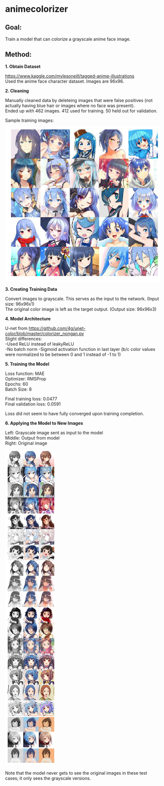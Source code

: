 # animecolorizer

## Goal:
Train a model that can colorize a grayscale anime face image.

## Method:
**1. Obtain Dataset**

https://www.kaggle.com/mylesoneill/tagged-anime-illustrations<br/>
Used the anime face character dataset. Images are 96x96.

**2. Cleaning**

Manually cleaned data by deleteing images that were false positives (not actually having blue hair or images where no face was present).<br/>
Ended up with 462 images. 412 used for training. 50 held out for validation.<br/>

Sample training images:

![TrainingImgs](https://github.com/gippoo/animecolorizer/blob/master/trainingimgs.png)

**3. Creating Training Data**

Convert images to grayscale. This serves as the input to the network. (Input size: 96x96x1)<br/>
The original color image is left as the target output. (Output size: 96x96x3)<br/>


**4. Model Architecture**

U-net from https://github.com/4g/unet-color/blob/master/colorizer_nongan.py<br/>
Slight differences:<br/>
-Used ReLU instead of leakyReLU<br/>
-No batch norm
-Sigmoid activation function in last layer (b/c color values were normalized to be between 0 and 1 instead of -1 to 1)

**5. Training the Model**

Loss function: MAE<br/>
Optimizer: RMSProp<br/>
Epochs: 60<br/>
Batch Size: 8<br/>

Final training loss: 0.0477<br/>
Final validation loss: 0.0591

Loss did not seem to have fully converged upon training completion.

**6. Applying the Model to New Images**

Left: Grayscale image sent as input to the model<br/>
Middle: Output from model<br/>
Right: Original image<br/>

![TestImgs](https://github.com/gippoo/animecolorizer/blob/master/testimgs.png)

Note that the model never gets to see the original images in these test cases; it only sees the grayscale versions.

